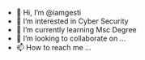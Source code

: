 - 👋 Hi, I’m @iamgesti
- 👀 I’m interested in Cyber Security
- 🌱 I’m currently learning Msc Degree
- 💞️ I’m looking to collaborate on ...
- 📫 How to reach me ...

<!---
iamgesti/iamgesti is a ✨ special ✨ repository because its `README.md` (this file) appears on your GitHub profile.
You can click the Preview link to take a look at your changes.
--->
